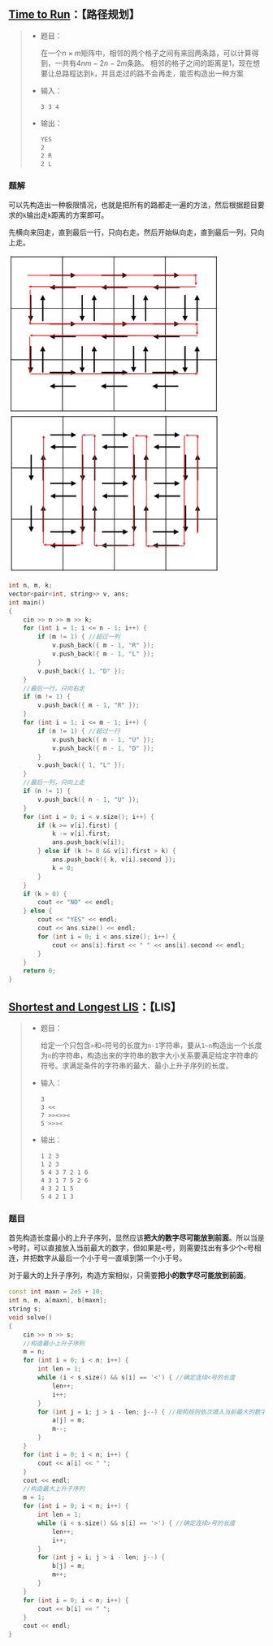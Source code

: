 ## [Time to Run](https://codeforces.com/contest/1301/problem/D)：【路径规划】

> - 题目：
>
>   在一个$n\times m$矩阵中，相邻的两个格子之间有来回两条路，可以计算得到，一共有$4nm−2n−2m$条路。
>   相邻的格子之间的距离是1，现在想要让总路程达到`k`，并且走过的路不会再走，能否构造出一种方案
>
> - 输入：
>
>   ```
>   3 3 4
>   ```
>
> - 输出：
>
>   ```
>   YES
>   2
>   2 R
>   2 L
>   ```

### 题解

可以先构造出一种极限情况，也就是把所有的路都走一遍的方法，然后根据题目要求的`k`输出走`k`距离的方案即可。

先横向来回走，直到最后一行，只向右走。然后开始纵向走，直到最后一列，只向上走。

<img src="图片/TimeToRun-1.png" alt="image-20200215230202092" style="zoom:50%;" />

<img src="图片/TimeToRun-2.png" alt="image-20200215230503476" style="zoom:50%;" />

```c++
int n, m, k;
vector<pair<int, string>> v, ans;
int main()
{
    cin >> n >> m >> k;
    for (int i = 1; i <= n - 1; i++) {
        if (m != 1) { //超过一列
            v.push_back({ m - 1, "R" });
            v.push_back({ m - 1, "L" });
        }
        v.push_back({ 1, "D" });
    }
    //最后一行，只向右走
    if (m != 1) {
        v.push_back({ m - 1, "R" });
    }
    for (int i = 1; i <= m - 1; i++) {
        if (n != 1) { //超过一行
            v.push_back({ n - 1, "U" });
            v.push_back({ n - 1, "D" });
        }
        v.push_back({ 1, "L" });
    }
    //最后一列，只向上走
    if (n != 1) {
        v.push_back({ n - 1, "U" });
    }
    for (int i = 0; i < v.size(); i++) {
        if (k >= v[i].first) {
            k -= v[i].first;
            ans.push_back(v[i]);
        } else if (k != 0 && v[i].first > k) {
            ans.push_back({ k, v[i].second });
            k = 0;
        }
    }
    if (k > 0) {
        cout << "NO" << endl;
    } else {
        cout << "YES" << endl;
        cout << ans.size() << endl;
        for (int i = 0; i < ans.size(); i++) {
            cout << ans[i].first << " " << ans[i].second << endl;
        }
    }
    return 0;
}
```



## [Shortest and Longest LIS](https://codeforces.com/contest/1304/problem/D)：【LIS】

> - 题目：
>
>   给定一个只包含`>`和`<`符号的长度为`n-1`字符串，要从`1~n`构造出一个长度为`n`的字符串，构造出来的字符串的数字大小关系要满足给定字符串的符号。求满足条件的字符串的最大、最小上升子序列的长度。
>
> - 输入：
>
>   ```
>   3
>   3 <<
>   7 >><>><
>   5 >>><
>   ```
>
> - 输出：
>
>   ```
>   1 2 3
>   1 2 3
>   5 4 3 7 2 1 6
>   4 3 1 7 5 2 6
>   4 3 2 1 5
>   5 4 2 1 3
>   ```

### 题目

首先构造长度最小的上升子序列，显然应该**把大的数字尽可能放到前面**。所以当是`>`号时，可以直接放入当前最大的数字，但如果是`<`号，则需要找出有多少个`<`号相连，并把数字从最后一个小于号一直填到第一个小于号。

对于最大的上升子序列，构造方案相似，只需要**把小的数字尽可能放到前面**。

```c++
const int maxn = 2e5 + 10;
int n, m, a[maxn], b[maxn];
string s;
void solve()
{
    cin >> n >> s;
    //构造最小上升子序列
    m = n;
    for (int i = 0; i < n; i++) {
        int len = 1;
        while (i < s.size() && s[i] == '<') { //确定连续<号的长度
            len++;
            i++;
        }
        for (int j = i; j > i - len; j--) { //按照规则依次填入当前最大的数字
            a[j] = m;
            m--;
        }
    }
    for (int i = 0; i < n; i++) {
        cout << a[i] << " ";
    }
    cout << endl;
    //构造最大上升子序列
    m = 1;
    for (int i = 0; i < n; i++) {
        int len = 1;
        while (i < s.size() && s[i] == '>') { //确定连续>号的长度
            len++;
            i++;
        }
        for (int j = i; j > i - len; j--) {
            b[j] = m;
            m++;
        }
    }
    for (int i = 0; i < n; i++) {
        cout << b[i] << " ";
    }
    cout << endl;
}
```

